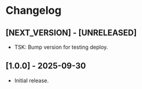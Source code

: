 # Changelog

## [NEXT_VERSION] - [UNRELEASED]
* TSK: Bump version for testing deploy.

## [1.0.0] - 2025-09-30
* Initial release.